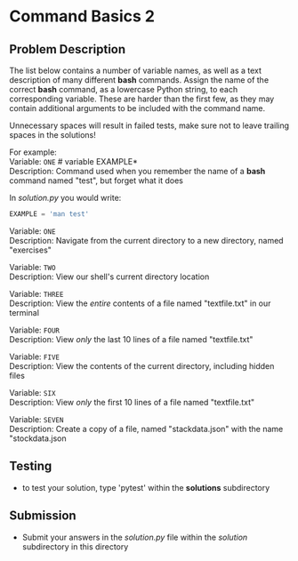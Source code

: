 # Command Basics 2

## Problem Description
The list below contains a number of variable names, as well as a text description of many different **bash** commands. Assign the name of the correct **bash** command, as a lowercase Python string, to each corresponding variable. These are harder than the first few, as they may contain additional arguments to be included with the command name.  

Unnecessary spaces will result in failed tests, make sure not to leave trailing spaces in the solutions!

For example:  
Variable: `ONE` # variable EXAMPLE*  
Description: Command used when you remember the name of a **bash** command named "test", but forget what it does

In *solution.py* you would write:
```python
EXAMPLE = 'man test'
```

Variable: `ONE`  
Description: Navigate from the current directory to a new directory, named "exercises"  

Variable: `TWO`  
Description: View our shell's current directory location  

Variable: `THREE`  
Description: View the *entire* contents of a file named "textfile.txt" in our terminal  

Variable: `FOUR`  
Description: View *only* the last 10 lines of a file named "textfile.txt"  

Variable: `FIVE`  
Description: View the contents of the current directory, including hidden files  

Variable: `SIX`  
Description: View *only* the first 10 lines of a file named "textfile.txt"  

Variable: `SEVEN`  
Description: Create a copy of a file, named "stackdata.json" with the name "stockdata.json  

## Testing
* to test your solution, type 'pytest' within the **solutions** subdirectory

## Submission
* Submit your answers in the *solution.py* file within the *solution* subdirectory in this directory
